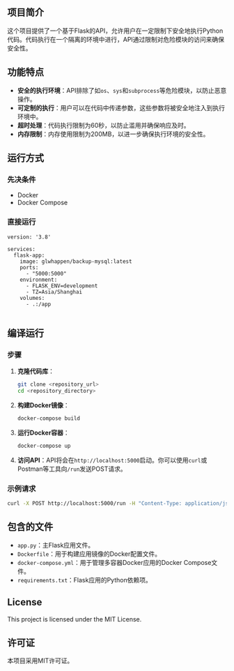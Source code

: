 
## 项目简介

这个项目提供了一个基于Flask的API，允许用户在一定限制下安全地执行Python代码。代码执行在一个隔离的环境中进行，API通过限制对危险模块的访问来确保安全性。

## 功能特点

- **安全的执行环境**：API排除了如`os`、`sys`和`subprocess`等危险模块，以防止恶意操作。
- **可定制的执行**：用户可以在代码中传递参数，这些参数将被安全地注入到执行环境中。
- **超时处理**：代码执行限制为60秒，以防止滥用并确保响应及时。
- **内存限制**：内存使用限制为200MB，以进一步确保执行环境的安全性。

## 运行方式

### 先决条件

- Docker
- Docker Compose

### 直接运行

```
version: '3.8'

services:
  flask-app:
    image: glwhappen/backup-mysql:latest
    ports:
      - "5000:5000"
    environment:
      - FLASK_ENV=development
      - TZ=Asia/Shanghai
    volumes:
      - .:/app


```

## 编译运行

### 步骤

1. **克隆代码库**：
   ```bash
   git clone <repository_url>
   cd <repository_directory>
   ```

2. **构建Docker镜像**：
   ```bash
   docker-compose build
   ```

3. **运行Docker容器**：
   ```bash
   docker-compose up
   ```

4. **访问API**：API将会在`http://localhost:5000`启动。你可以使用`curl`或Postman等工具向`/run`发送POST请求。

### 示例请求

```bash
curl -X POST http://localhost:5000/run -H "Content-Type: application/json" -d '{"code": "print(Hello, World!)"}'
```

## 包含的文件

- `app.py`：主Flask应用文件。
- `Dockerfile`：用于构建应用镜像的Docker配置文件。
- `docker-compose.yml`：用于管理多容器Docker应用的Docker Compose文件。
- `requirements.txt`：Flask应用的Python依赖项。

## License

This project is licensed under the MIT License.

## 许可证

本项目采用MIT许可证。